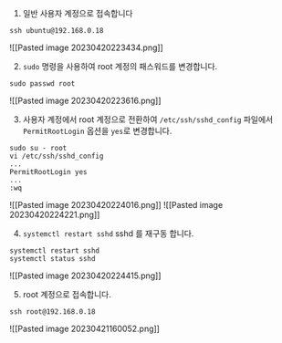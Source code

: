 
1. 일반 사용자 계정으로 접속합니다 
```shell
ssh ubuntu@192.168.0.18
```

![[Pasted image 20230420223434.png]]

2. `sudo` 명령을 사용하여 root 계정의 패스워드를 변경합니다. 
```shell
sudo passwd root
```

![[Pasted image 20230420223616.png]]

3. 사용자 계정에서 root 계정으로 전환하여 `/etc/ssh/sshd_config` 파일에서 `PermitRootLogin` 옵션을 `yes`로 변경합니다.
```shell
sudo su - root
vi /etc/ssh/sshd_config
...
PermitRootLogin yes
...
:wq

```
![[Pasted image 20230420224016.png]]
![[Pasted image 20230420224221.png]]

4. `systemctl restart sshd`   sshd 를 재구동 합니다.
```shell
systemctl restart sshd
systemctl status sshd
```

![[Pasted image 20230420224415.png]]

5. root 계정으로 접속합니다.
```shell
ssh root@192.168.0.18
```

![[Pasted image 20230421160052.png]]

